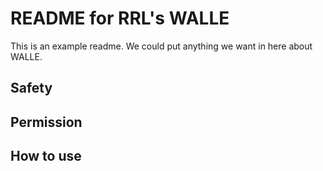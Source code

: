 # README for RRL's WALLE

This is an example readme. We could put anything we want in here about WALLE. 

## Safety 
## Permission 
## How to use


